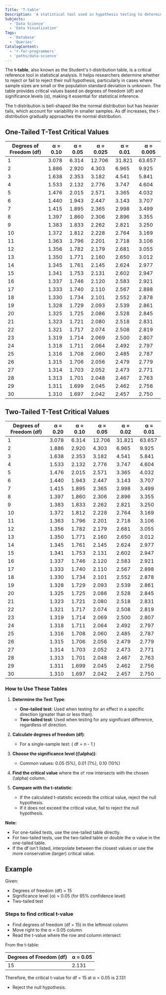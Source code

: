 ```yaml
---
Title: 'T-table'
Description: 'A statistical tool used in hypothesis testing to determine critical values for t-distributions and assess the significance of test results.'
Subjects:
  - 'Data Science'
  - 'Data Visualization'
Tags:
  - 'Database'
  - 'Queries'
CatalogContent:
  - 'r-for-programmers'
  - 'paths/data-science'
---
```


The **t-table**, also known as the Student's t-distribution table, is a critical reference tool in statistical analysis. It helps researchers determine whether to reject or fail to reject their null hypothesis, particularly in cases where sample sizes are small or the population standard deviation is unknown. The table provides critical values based on degrees of freedom (df) and significance levels (α), making it essential for statistical inference.

The t-distribution is bell-shaped like the normal distribution but has heavier tails, which account for variability in smaller samples. As df increases, the t-distribution gradually approaches the normal distribution.

## One-Tailed T-Test Critical Values

| Degrees of Freedom (df) | α = 0.10 | α = 0.05 | α = 0.025 | α = 0.01 | α = 0.005 |
| ----------------------- | -------- | -------- | --------- | -------- | --------- |
| 1                       | 3.078    | 6.314    | 12.706    | 31.821   | 63.657    |
| 2                       | 1.886    | 2.920    | 4.303     | 6.965    | 9.925     |
| 3                       | 1.638    | 2.353    | 3.182     | 4.541    | 5.841     |
| 4                       | 1.533    | 2.132    | 2.776     | 3.747    | 4.604     |
| 5                       | 1.476    | 2.015    | 2.571     | 3.365    | 4.032     |
| 6                       | 1.440    | 1.943    | 2.447     | 3.143    | 3.707     |
| 7                       | 1.415    | 1.895    | 2.365     | 2.998    | 3.499     |
| 8                       | 1.397    | 1.860    | 2.306     | 2.896    | 3.355     |
| 9                       | 1.383    | 1.833    | 2.262     | 2.821    | 3.250     |
| 10                      | 1.372    | 1.812    | 2.228     | 2.764    | 3.169     |
| 11                      | 1.363    | 1.796    | 2.201     | 2.718    | 3.106     |
| 12                      | 1.356    | 1.782    | 2.179     | 2.681    | 3.055     |
| 13                      | 1.350    | 1.771    | 2.160     | 2.650    | 3.012     |
| 14                      | 1.345    | 1.761    | 2.145     | 2.624    | 2.977     |
| 15                      | 1.341    | 1.753    | 2.131     | 2.602    | 2.947     |
| 16                      | 1.337    | 1.746    | 2.120     | 2.583    | 2.921     |
| 17                      | 1.333    | 1.740    | 2.110     | 2.567    | 2.898     |
| 18                      | 1.330    | 1.734    | 2.101     | 2.552    | 2.878     |
| 19                      | 1.328    | 1.729    | 2.093     | 2.539    | 2.861     |
| 20                      | 1.325    | 1.725    | 2.086     | 2.528    | 2.845     |
| 21                      | 1.323    | 1.721    | 2.080     | 2.518    | 2.831     |
| 22                      | 1.321    | 1.717    | 2.074     | 2.508    | 2.819     |
| 23                      | 1.319    | 1.714    | 2.069     | 2.500    | 2.807     |
| 24                      | 1.318    | 1.711    | 2.064     | 2.492    | 2.797     |
| 25                      | 1.316    | 1.708    | 2.060     | 2.485    | 2.787     |
| 26                      | 1.315    | 1.706    | 2.056     | 2.479    | 2.779     |
| 27                      | 1.314    | 1.703    | 2.052     | 2.473    | 2.771     |
| 28                      | 1.313    | 1.701    | 2.048     | 2.467    | 2.763     |
| 29                      | 1.311    | 1.699    | 2.045     | 2.462    | 2.756     |
| 30                      | 1.310    | 1.697    | 2.042     | 2.457    | 2.750     |

## Two-Tailed T-Test Critical Values

| Degrees of Freedom (df) | α = 0.20 | α = 0.10 | α = 0.05 | α = 0.02 | α = 0.01 |
| ----------------------- | -------- | -------- | -------- | -------- | -------- |
| 1                       | 3.078    | 6.314    | 12.706   | 31.821   | 63.657   |
| 2                       | 1.886    | 2.920    | 4.303    | 6.965    | 9.925    |
| 3                       | 1.638    | 2.353    | 3.182    | 4.541    | 5.841    |
| 4                       | 1.533    | 2.132    | 2.776    | 3.747    | 4.604    |
| 5                       | 1.476    | 2.015    | 2.571    | 3.365    | 4.032    |
| 6                       | 1.440    | 1.943    | 2.447    | 3.143    | 3.707    |
| 7                       | 1.415    | 1.895    | 2.365    | 2.998    | 3.499    |
| 8                       | 1.397    | 1.860    | 2.306    | 2.896    | 3.355    |
| 9                       | 1.383    | 1.833    | 2.262    | 2.821    | 3.250    |
| 10                      | 1.372    | 1.812    | 2.228    | 2.764    | 3.169    |
| 11                      | 1.363    | 1.796    | 2.201    | 2.718    | 3.106    |
| 12                      | 1.356    | 1.782    | 2.179    | 2.681    | 3.055    |
| 13                      | 1.350    | 1.771    | 2.160    | 2.650    | 3.012    |
| 14                      | 1.345    | 1.761    | 2.145    | 2.624    | 2.977    |
| 15                      | 1.341    | 1.753    | 2.131    | 2.602    | 2.947    |
| 16                      | 1.337    | 1.746    | 2.120    | 2.583    | 2.921    |
| 17                      | 1.333    | 1.740    | 2.110    | 2.567    | 2.898    |
| 18                      | 1.330    | 1.734    | 2.101    | 2.552    | 2.878    |
| 19                      | 1.328    | 1.729    | 2.093    | 2.539    | 2.861    |
| 20                      | 1.325    | 1.725    | 2.086    | 2.528    | 2.845    |
| 21                      | 1.323    | 1.721    | 2.080    | 2.518    | 2.831    |
| 22                      | 1.321    | 1.717    | 2.074    | 2.508    | 2.819    |
| 23                      | 1.319    | 1.714    | 2.069    | 2.500    | 2.807    |
| 24                      | 1.318    | 1.711    | 2.064    | 2.492    | 2.797    |
| 25                      | 1.316    | 1.708    | 2.060    | 2.485    | 2.787    |
| 26                      | 1.315    | 1.706    | 2.056    | 2.479    | 2.779    |
| 27                      | 1.314    | 1.703    | 2.052    | 2.473    | 2.771    |
| 28                      | 1.313    | 1.701    | 2.048    | 2.467    | 2.763    |
| 29                      | 1.311    | 1.699    | 2.045    | 2.462    | 2.756    |
| 30                      | 1.310    | 1.697    | 2.042    | 2.457    | 2.750    |

### How to Use These Tables

1. **Determine the Test Type**:

   - **One-tailed test**: Used when testing for an effect in a specific direction (greater than or less than).
   - **Two-tailed test**: Used when testing for any significant difference, regardless of direction.

2. **Calculate degrees of freedom (df)**:

   - For a single-sample test: \( df = n - 1 \)

3. **Choose the significance level (\(\alpha\))**:

   - Common values: 0.05 (5%), 0.01 (1%), 0.10 (10%)

4. **Find the critical value** where the `df` row intersects with the chosen \(\alpha\) column.

5. **Compare with the t-statistic**:
   - If the calculated t-statistic exceeds the critical value, reject the null hypothesis.
   - If it does not exceed the critical value, fail to reject the null hypothesis.

**Note:**

- For one-tailed tests, use the one-tailed table directly.
- For two-tailed tests, use the two-tailed table or double the α value in the one-tailed table.
- If the df isn't listed, interpolate between the closest values or use the more conservative (larger) critical value.

## Example

Given:

- Degrees of freedom (df) = 15
- Significance level (α) = 0.05 (for 95% confidence level)
- Two-tailed test

### Steps to find critical t-value

- Find degrees of freedom (df = 15) in the leftmost column
- Move right to the α = 0.05 column
- Read the t-value where the row and column intersect

From the t-table:

| Degrees of Freedom (df) | α = 0.05 |
| ----------------------- | -------- |
| 15                      | 2.131    |

Therefore, the critical t-value for df = 15 at α = 0.05 is 2.131


- Reject the null hypothesis.

